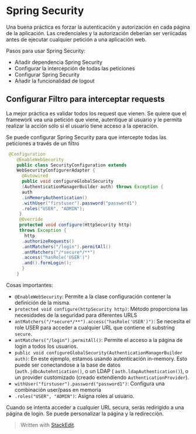 # Spring Security

Una buena práctica es forzar la autenticación y autorización en cada página de la aplicación. Las credenciales y la autorización deberían ser veriicadas antes de ejecutar cualquier petición a una aplicación web.

Pasos para usar Spring Security:

- Añadir dependencia Spring Security
- Configurar la intercepción de todas las peticiones
- Configurar Spring Security
- Añadir la funcionalidad de logout

## Configurar Filtro para interceptar requests

La mejor práctica es validar todos los request que vienen. Se quiere que el framework vea una petición que viene, autentique al usuario y le permita realizar la acción sólo si el usuario tiene acceso a la operación. 

Se puede configurar Spring Security para que intercepte todas las peticiones a través de un filtro

```java
 @Configuration 
    @EnableWebSecurity 
    public class SecurityConfiguration extends  
    WebSecurityConfigurerAdapter { 
      @Autowired 
      public void configureGlobalSecurity 
      (AuthenticationManagerBuilder auth) throws Exception { 
      auth 
      .inMemoryAuthentication() 
      .withUser("firstuser").password("password1") 
      .roles("USER", "ADMIN"); 
     } 
     @Override 
     protected void configure(HttpSecurity http)  
     throws Exception { 
       http 
      .authorizeRequests() 
      .antMatchers("/login").permitAll() 
      .antMatchers("/*secure*/**") 
      .access("hasRole('USER')") 
      .and().formLogin(); 
      } 
    }
```

Cosas importantes:

- `@EnableWebSecurity`: Permite a la clase configuración contener la definición de la misma. 
- `protected void configure(httpSecurity http)`: Método proporciona las necesidades de la seguridad para diferentes URLS
- `antMatchers("/*secure*/**").access("hasRole('USER')")`: Se necesita el role USER para acceder a cualquier URL que contiene el substring `secure`.
- `antMatchers("/login").permitAll()`: Permite el acceso a la página de login a todos los usuarios.
- `public void configureGlobalSecurity(AuthenticationManagerBuilder auth)`: En este ejemplo, estamos usando autenticación in-memory. Esto puede ser conectandose a la base de datos (`auth.jdbcAutehntication()`, o un LDAP ( `auth.ldapAuthentication()`), o un provider customizado (creado extendiendo `AuthenticationProvider`).
- `withUser("firstuser").password("password1")`: Configura una combinación user/pass en memoria
- `.roles("USER", "ADMIN")`: Asigna roles al usuario.

Cuando se intenta acceder a cualquier URL secura, serás redirigido a una página de login. Se puede personalizar la página y la redirección.





> Written with [StackEdit](https://stackedit.io/).
<!--stackedit_data:
eyJoaXN0b3J5IjpbLTE2ODUxNTQzMTNdfQ==
-->